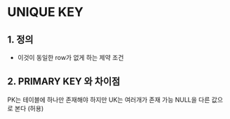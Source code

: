 # UNIQUE KEY

## 1. 정의

- 이것이 동일한 row가 없게 하는 제약 조건

## 2. PRIMARY KEY 와 차이점

PK는 테이블에 하나만 존재해야 하지만 UK는 여러개가 존재 가능
NULL을 다른 값으로 본다 (허용)
